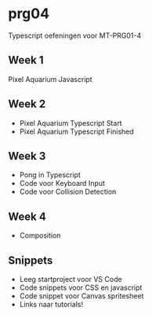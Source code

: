 # prg04
Typescript oefeningen voor MT-PRG01-4

## Week 1
Pixel Aquarium Javascript

## Week 2
- Pixel Aquarium Typescript Start
- Pixel Aquarium Typescript Finished

## Week 3
- Pong in Typescript
- Code voor Keyboard Input
- Code voor Collision Detection

## Week 4
- Composition

## Snippets
- Leeg startproject voor VS Code
- Code snippets voor CSS en javascript
- Code snippet voor Canvas spritesheet
- Links naar tutorials!